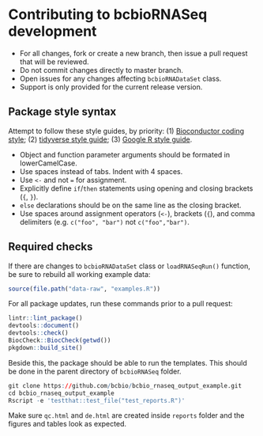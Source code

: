 # Contributing to bcbioRNASeq development

- For all changes, fork or create a new branch, then issue a pull request that will be reviewed.
- Do not commit changes directly to master branch.
- Open issues for any changes affecting `bcbioRNADataSet` class.
- Support is only provided for the current release version.


## Package style syntax

Attempt to follow these style guides, by priority: (1) [Bioconductor coding style](https://www.bioconductor.org/developers/how-to/coding-style/); (2) [tidyverse style guide](http://style.tidyverse.org); (3) [Google R style guide](https://google.github.io/styleguide/Rguide.xml).

- Object and function parameter arguments should be formated in lowerCamelCase.
- Use spaces instead of tabs. Indent with 4 spaces.
- Use `<-` and not `=` for assignment.
- Explicitly define `if`/`then` statements using opening and closing brackets (`{`, `}`).
- `else` declarations should be on the same line as the closing bracket.
- Use spaces around assignment operators (`<-`), brackets (`{`), and comma delimiters (e.g. `c("foo", "bar")` not `c("foo","bar")`.


## Required checks

If there are changes to `bcbioRNADataSet` class or `loadRNASeqRun()` function, be sure to rebuild all working example data:

```r
source(file.path("data-raw", "examples.R"))
```

For all package updates, run these commands prior to a pull request:

```r
lintr::lint_package()
devtools::document()
devtools::check()
BiocCheck::BiocCheck(getwd())
pkgdown::build_site()
```

Beside this, the package should be able to run the templates. This should be
done in the parent directory of `bcbioRNASeq` folder.

```r
git clone https://github.com/bcbio/bcbio_rnaseq_output_example.git
cd bcbio_rnaseq_output_example
Rscript -e 'testthat::test_file("test_reports.R")'
```

Make sure `qc.html` and `de.html` are created inside `reports` folder and
the figures and tables look as expected.
